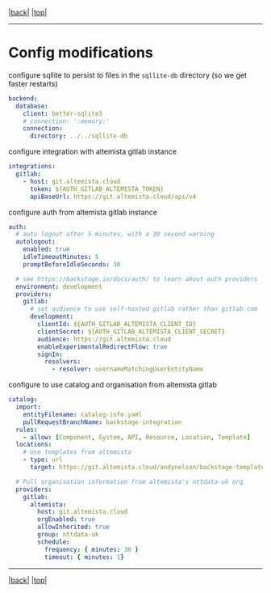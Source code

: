 |[back](modifications.md)| |[top](../README.md)|

---

# Config modifications


configure sqllite to persist to files  in the `sqllite-db` directory (so we get faster restarts)
```yaml
backend:
  database:
    client: better-sqlite3
    # connection: ':memory:'
    connection:
      directory: ../../sqllite-db
```

configure integration with altemista gitlab instance
```yaml
integrations:
  gitlab:
    - host: git.altemista.cloud
      token: ${AUTH_GITLAB_ALTEMISTA_TOKEN}
      apiBaseUrl: https://git.altemista.cloud/api/v4
```

configure auth from altemista gitlab instance
```yaml
auth:
  # auto logout after 5 minutes, with a 30 second warning
  autologout:
    enabled: true
    idleTimeoutMinutes: 5
    promptBeforeIdleSeconds: 30

  # see https://backstage.io/docs/auth/ to learn about auth providers
  environment: development
  providers:
    gitlab:
      # set audience to use self-hosted gitlab rather than gitlab.com
      development:
        clientId: ${AUTH_GITLAB_ALTEMISTA_CLIENT_ID}
        clientSecret: ${AUTH_GITLAB_ALTEMISTA_CLIENT_SECRET}
        audience: https://git.altemista.cloud
        enableExperimentalRedirectFlow: true
        signIn:
          resolvers:
            - resolver: usernameMatchingUserEntityName
```

configure to use catalog and organisation from altemista gitlab
```yaml
catalog:
  import:
    entityFilename: catalog-info.yaml
    pullRequestBranchName: backstage-integration
  rules:
    - allow: [Component, System, API, Resource, Location, Template]
  locations:
    # Use templates from altemista
    - type: url
      target: https://git.altemista.cloud/andynelson/backstage-templates/blob/test-renaming-git-source/all.yaml

  # Pull organisation information from altemista's nttdata-uk org
  providers:
    gitlab:
      altemista:
        host: git.altemista.cloud
        orgEnabled: true
        allowInherited: true
        group: nttdata-uk
        schedule:
          frequency: { minutes: 30 }
          timeout: { minutes: 1}
```

---
|[back](modifications.md)| |[top](../README.md)|
